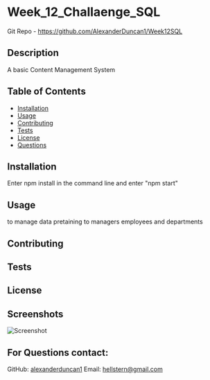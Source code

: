 
# Week_12_Challaenge_SQL

Git Repo - https://github.com/AlexanderDuncan1/Week12SQL

## Description
A basic Content Management System

## Table of Contents
- [Installation](#installation)
- [Usage](#usage)
- [Contributing](#contributing)
- [Tests](#tests)
- [License](#license)
- [Questions](#questions)



## Installation
Enter npm install in the command line and enter "npm start"

## Usage
to manage data pretaining to managers employees and departments

## Contributing


## Tests


## License



## Screenshots
![Screenshot](./https://drive.google.com/drive/folders/1t4ygyuTzcPdXdSkAO0457nAsKK2UYjtx?usp=sharing)

## For Questions contact:
GitHub: [alexanderduncan1](https://github.com/alexanderduncan1)
Email: hellstern@gmail.com
